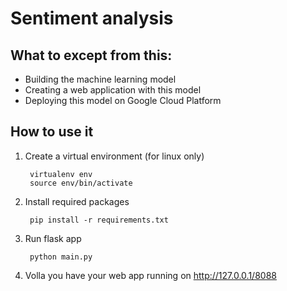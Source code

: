 # Sentiment analysis

## What to except from this:
- Building the machine learning model
- Creating a web application with this model
- Deploying this model on Google Cloud Platform

## How to use it

1. Create a virtual environment (for linux only)

        virtualenv env
        source env/bin/activate

2. Install required packages

        pip install -r requirements.txt

3. Run flask app

        python main.py

4. Volla you have your web app running on http://127.0.0.1/8088